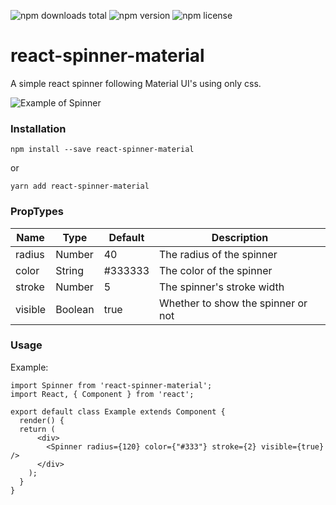 ![npm downloads total](https://img.shields.io/npm/dt/react-spinner-material.svg) ![npm version](https://img.shields.io/npm/v/react-spinner-material.svg) ![npm license](https://img.shields.io/npm/l/react-spinner-material.svg)

# react-spinner-material
A simple react spinner following Material UI's using only css.

![Example of Spinner](https://raw.githubusercontent.com/icarus-sullivan/react-spinner-material/master/example.gif)

### Installation
```
npm install --save react-spinner-material
```
or
```
yarn add react-spinner-material
```

### PropTypes
|Name|Type|Default|Description|
|-----|-----|-----|-----|
|radius |Number |40 |The radius of the spinner |
|color |String |#333333 |The color of the spinner |
|stroke |Number |5 |The spinner's stroke width |
|visible|Boolean |true |Whether to show the spinner or not|

### Usage
Example:
```
import Spinner from 'react-spinner-material';
import React, { Component } from 'react';

export default class Example extends Component {
  render() {
  return (
      <div>
        <Spinner radius={120} color={"#333"} stroke={2} visible={true} />
      </div>
    );
  }
}
```

